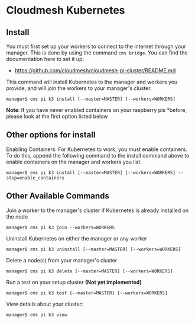 # Cloudmesh Kubernetes

## Install

You must first set up your workers to connect to the internet through
your manager. This is done by using the command ```cms bridge```. You can
find the documentation here to set it up:

* <https://github.com/cloudmesh/cloudmesh-pi-cluster/README.md>

This command will install Kubernetes to the manager and workers you provide, 
and will join the workers to your manager's cluster.

```
manager$ cms pi k3 install [--master=MASTER] [--workers=WORKERS]
```

**Note**: If you have never enabled containers on your raspberry pis
*before, please look at the first option listed below

## Other options for install

Enabling Containers: For Kubernetes to work, you must enable containers.
To do this, append the following command to the install command above to
enable containers on the manager and workers you list.

```
manager$ cms pi k3 install [--master=MASTER] [--workers=WORKERS] --step=enable_containers
```

## Other Available Commands

Join a worker to the manager's cluster if Kubernetes is already installed on the node 

```
manager$ cms pi k3 join --workers=WORKERS
```

Uninstall Kubernetes on either the manager or any worker

```
manager$ cms pi k3 uninstall [--master=MASTER] [--workers=WORKERS]
```

Delete a node(s) from your manager's cluster

```
manager$ cms pi k3 delete [--master=MASTER] [--workers=WORKERS]
```

Run a test on your setup cluster **(Not yet implemented)**

```
manager$ cms pi k3 test [--master=MASTER] [--workers=WORKERS]
```

View details about your cluster:

```
manager$ cms pi k3 view
```
